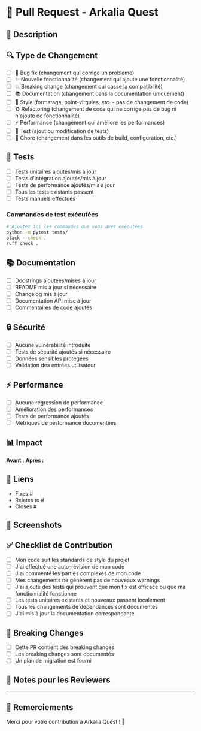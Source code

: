 # 🚀 Pull Request - Arkalia Quest

## 🎯 Description
<!-- Décrivez clairement et brièvement les changements apportés -->

## 🔍 Type de Changement
<!-- Cochez la case appropriée -->
- [ ] 🐛 Bug fix (changement qui corrige un problème)
- [ ] ✨ Nouvelle fonctionnalité (changement qui ajoute une fonctionnalité)
- [ ] 💥 Breaking change (changement qui casse la compatibilité)
- [ ] 📚 Documentation (changement dans la documentation uniquement)
- [ ] 🎨 Style (formatage, point-virgules, etc. - pas de changement de code)
- [ ] ♻️ Refactoring (changement de code qui ne corrige pas de bug ni n'ajoute de fonctionnalité)
- [ ] ⚡ Performance (changement qui améliore les performances)
- [ ] 🧪 Test (ajout ou modification de tests)
- [ ] 🔧 Chore (changement dans les outils de build, configuration, etc.)

## 🧪 Tests
<!-- Décrivez les tests que vous avez effectués pour vérifier vos changements -->
- [ ] Tests unitaires ajoutés/mis à jour
- [ ] Tests d'intégration ajoutés/mis à jour
- [ ] Tests de performance ajoutés/mis à jour
- [ ] Tous les tests existants passent
- [ ] Tests manuels effectués

### Commandes de test exécutées
```bash
# Ajoutez ici les commandes que vous avez exécutées
python -m pytest tests/
black --check .
ruff check .
```

## 📚 Documentation
<!-- Décrivez les changements de documentation -->
- [ ] Docstrings ajoutées/mises à jour
- [ ] README mis à jour si nécessaire
- [ ] Changelog mis à jour
- [ ] Documentation API mise à jour
- [ ] Commentaires de code ajoutés

## 🔒 Sécurité
<!-- Décrivez les aspects de sécurité -->
- [ ] Aucune vulnérabilité introduite
- [ ] Tests de sécurité ajoutés si nécessaire
- [ ] Données sensibles protégées
- [ ] Validation des entrées utilisateur

## ⚡ Performance
<!-- Décrivez l'impact sur les performances -->
- [ ] Aucune régression de performance
- [ ] Amélioration des performances
- [ ] Tests de performance ajoutés
- [ ] Métriques de performance documentées

## 📊 Impact
<!-- Décrivez l'impact de vos changements -->
**Avant :** <!-- Description de l'état précédent -->
**Après :** <!-- Description du nouvel état -->

## 🔗 Liens
<!-- Ajoutez des liens vers les issues, discussions, etc. -->
- Fixes #<!-- numéro d'issue -->
- Relates to #<!-- numéro d'issue -->
- Closes #<!-- numéro d'issue -->

## 📸 Screenshots
<!-- Si applicable, ajoutez des captures d'écran pour illustrer les changements -->

## ✅ Checklist de Contribution
<!-- Vérifiez que vous avez suivi toutes les étapes -->
- [ ] Mon code suit les standards de style du projet
- [ ] J'ai effectué une auto-révision de mon code
- [ ] J'ai commenté les parties complexes de mon code
- [ ] Mes changements ne génèrent pas de nouveaux warnings
- [ ] J'ai ajouté des tests qui prouvent que mon fix est efficace ou que ma fonctionnalité fonctionne
- [ ] Les tests unitaires existants et nouveaux passent localement
- [ ] Tous les changements de dépendances sont documentés
- [ ] J'ai mis à jour la documentation correspondante

## 🚨 Breaking Changes
<!-- Si applicable, décrivez les changements qui cassent la compatibilité -->
- [ ] Cette PR contient des breaking changes
- [ ] Les breaking changes sont documentés
- [ ] Un plan de migration est fourni

## 📝 Notes pour les Reviewers
<!-- Ajoutez des notes spéciales pour les reviewers -->
<!-- Ex: Points d'attention, décisions techniques, etc. -->

---

## 🎉 Remerciements
Merci pour votre contribution à Arkalia Quest ! 🌟

<!-- 
Template basé sur les meilleures pratiques de contribution open source
Adapté pour Arkalia Quest - Projet éducatif innovant
-->
